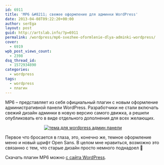 ```yaml
---
id: 6911
title: 'MP6 &#8211; свежее оформление для админки WordPress'
date: 2013-04-08T09:22:20+00:00
author: serEga
layout: post
guid: http://artslab.info/?p=6911
permalink: /wordpress/mp6-svezhee-oformlenie-dlya-adminki-wordpress/
cover:
  - 6919
wpb_post_views_count:
  - 2398
dsq_thread_id:
  - 1572934890
categories:
  - wordpress
tags:
  - wordpress
  - плагин
---
```

MP6 &#8211; представляет из себя официальный плагин с новым оформление административной панели WordPress. Разработчики не стали включать свежий дизайн админки в новую версию самого движка, а решили опубликовать его в виде отдельного дополнения для всех желающих.

<center>
  <a href="{{site.img_cdn}}/m6_wordpress_adminka.jpg"><img src="{{site.img_cdn}}/m6_wordpress_adminka-300x145.jpg" alt="тема для wordpress админ панели" class="aligncenter size-medium wp-image-6913" srcset="{{site.img_cdn}}/m6_wordpress_adminka-300x145.jpg 300w, {{site.img_cdn}}/m6_wordpress_adminka-1024x498.jpg 1024w, {{site.img_cdn}}/m6_wordpress_adminka.jpg 1509w" sizes="(max-width: 300px) 100vw, 300px" /></a>
</center>

Первое что бросается в глаза, это, конечно же, темное оформление меню и новый шрифт Open Sans. В целом мне нравиться, возможно это связанно с тем, что старые дизайн просто немного поднадоел 🙂

Скачать плагин MP6 можно [с сайта WordPress](http://wordpress.org/extend/plugins/mp6/).